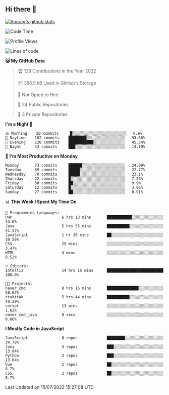 ## Hi there 👋

[![Anurag's github stats](https://github-readme-stats.vercel.app/api?username=Songwonseok)](https://github.com/anuraghazra/github-readme-stats)



<!--START_SECTION:waka-->
![Code Time](http://img.shields.io/badge/Code%20Time-0%20secs-blue)

![Profile Views](http://img.shields.io/badge/Profile%20Views-0-blue)

![Lines of code](https://img.shields.io/badge/From%20Hello%20World%20I%27ve%20Written-3%20Million%20lines%20of%20code-blue)

**🐱 My GitHub Data** 

> 🏆 128 Contributions in the Year 2022
 > 
> 📦 356.5 kB Used in GitHub's Storage 
 > 
> 🚫 Not Opted to Hire
 > 
> 📜 24 Public Repositories 
 > 
> 🔑 3 Private Repositories  
 > 
**I'm a Night 🦉** 

```text
🌞 Morning    20 commits     █░░░░░░░░░░░░░░░░░░░░░░░░   6.6% 
🌆 Daytime    102 commits    ████████░░░░░░░░░░░░░░░░░   33.66% 
🌃 Evening    138 commits    ███████████░░░░░░░░░░░░░░   45.54% 
🌙 Night      43 commits     ███░░░░░░░░░░░░░░░░░░░░░░   14.19%

```
📅 **I'm Most Productive on Monday** 

```text
Monday       73 commits     ██████░░░░░░░░░░░░░░░░░░░   24.09% 
Tuesday      69 commits     █████░░░░░░░░░░░░░░░░░░░░   22.77% 
Wednesday    70 commits     █████░░░░░░░░░░░░░░░░░░░░   23.1% 
Thursday     22 commits     █░░░░░░░░░░░░░░░░░░░░░░░░   7.26% 
Friday       30 commits     ██░░░░░░░░░░░░░░░░░░░░░░░   9.9% 
Saturday     12 commits     █░░░░░░░░░░░░░░░░░░░░░░░░   3.96% 
Sunday       27 commits     ██░░░░░░░░░░░░░░░░░░░░░░░   8.91%

```


📊 **This Week I Spent My Time On** 

```text
💬 Programming Languages: 
PHP                      6 hrs 13 mins       ███████████░░░░░░░░░░░░░░   43.6% 
Java                     5 hrs 55 mins       ██████████░░░░░░░░░░░░░░░   41.57% 
JavaScript               1 hr 30 mins        ██░░░░░░░░░░░░░░░░░░░░░░░   10.56% 
CSS                      29 mins             ░░░░░░░░░░░░░░░░░░░░░░░░░   3.47% 
HTML                     4 mins              ░░░░░░░░░░░░░░░░░░░░░░░░░   0.52%

🔥 Editors: 
IntelliJ                 14 hrs 15 mins      █████████████████████████   100.0%

🐱‍💻 Projects: 
naver_cmd                8 hrs 16 mins       ██████████████░░░░░░░░░░░   58.03% 
ttukttak                 5 hrs 44 mins       ██████████░░░░░░░░░░░░░░░   40.29% 
server                   13 mins             ░░░░░░░░░░░░░░░░░░░░░░░░░   1.62% 
naver_cmd_java           0 secs              ░░░░░░░░░░░░░░░░░░░░░░░░░   0.06%

```

**I Mostly Code in JavaScript** 

```text
JavaScript               8 repos             ████████░░░░░░░░░░░░░░░░░   34.78% 
Java                     3 repos             ███░░░░░░░░░░░░░░░░░░░░░░   13.04% 
Python                   3 repos             ███░░░░░░░░░░░░░░░░░░░░░░   13.04% 
Vue                      2 repos             ██░░░░░░░░░░░░░░░░░░░░░░░   8.7% 
CSS                      2 repos             ██░░░░░░░░░░░░░░░░░░░░░░░   8.7%

```



 Last Updated on 15/07/2022 15:27:08 UTC
<!--END_SECTION:waka-->
